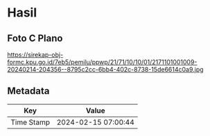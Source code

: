 # Hasil

## Foto C Plano

https://sirekap-obj-formc.kpu.go.id/7eb5/pemilu/ppwp/21/71/10/10/01/2171101001009-20240214-204356--8795c2cc-6bb4-402c-8738-15de6614c0a9.jpg


## Metadata

| Key        | Value               |
| ---------- | ------------------- |
| Time Stamp | 2024-02-15 07:00:44 |



